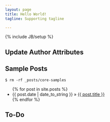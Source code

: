 ```yaml
---
layout: page
title: Hello World!
tagline: Supporting tagline

---
```

{% include JB/setup %}

## Update Author Attributes

    
## Sample Posts

    $ rm -rf _posts/core-samples

<ul class="posts">
  {% for post in site.posts %}
    <li><span>{{ post.date | date_to_string }}</span> &raquo; <a href="{{ BASE_PATH }}{{ post.url }}">{{ post.title }}</a></li>
  {% endfor %}
</ul>

## To-Do


